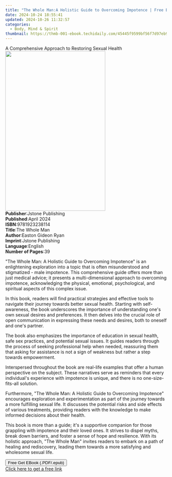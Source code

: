 ```yaml
---
title: "The Whole Man:A Holistic Guide to Overcoming Impotence | Free Book"
date: 2024-10-24 18:55:41
updated: 2024-10-26 11:32:57
categories:
  - Body, Mind & Spirit
thumbnail: https://thmb-001-ebook.techidaily.com/45445f9599bf56f7d97eb9f77765f9bdd53cff8c96becde453ae178ec95c8e1e.jpg
---
```

<main id="book-container">
  <div class="flex flex-col">
    <div class="book-brief flex-1 py-6 px-4 sm:p-6 md:py-10 md:px-8">
      <!-- brief-->
      <div class="book-brief-main">
        A Comprehensive Approach to Restoring Sexual Health
      </div>
    </div>
    <div
      class="book-meta-info flex-1 grid gap-4 col-start-1 col-end-3 row-start-1 sm:mb-6 sm:grid-cols-4 lg:gap-6 lg:col-start-2 lg:row-end-6 lg:row-span-6 lg:mb-0"
    >
      <div
        class="book-meta-info-left place-content-center mt-4 p-4 text-sm leading-6 col-start-2 col-span-2 dark:text-slate-400"
      >
        <img
          class="w-full h-500 object-cover rounded-lg sm:h-255 sm:col-span-2 lg:col-span-full"
          src="https://img-001-ebook.techidaily.com/93614630a544845108dbc45f7a038bcd43c7b3adfe69b562c98f25e70112c624.jpg"
          alt=""
          width="312"
          height="500"
        />
      </div>
      <div
        class="book-meta-info-right mt-2 col-start-1 row-start-2 col-span-3 self-center"
      >
        <!-- meta data  -->
        <div class="flex flex-col px-4 md:px-8">
          <div class="flex-1">
            <strong>Publisher</strong>:<span class="px-2"
              >Jstone Publishing</span
            >
          </div>
          <div class="flex-1">
            <strong>Published</strong>:<span class="px-2">April 2024</span>
          </div>
          <div class="flex-1">
            <strong>ISBN</strong>:<span class="px-2">9781923238114</span>
          </div>
          <div class="flex-1">
            <strong>Title</strong>:<span class="px-2">The Whole Man</span>
          </div>
          <div class="flex-1">
            <strong>Author</strong>:<span class="px-2">Easton Gideon Ryan</span>
          </div>
          <div class="flex-1">
            <strong>Imprint</strong>:<span class="px-2">Jstone Publishing</span>
          </div>
          <div class="flex-1">
            <strong>Language</strong>:<span class="px-2">English</span>
          </div>
          <div class="flex-1">
            <strong>Number of Pages</strong>:<span class="px-2">39</span>
          </div>
        </div>
      </div>
    </div>
    <div class="book-description flex-1 py-6 px-4 sm:p-6 md:py-10 md:px-8">
      <div class="book-description-main">
        <div accordion-content="" id="description">
          <p>
            "The Whole Man: A Holistic Guide to Overcoming Impotence" is an
            enlightening exploration into a topic that is often misunderstood
            and stigmatized - male impotence. This comprehensive guide offers
            more than just medical advice; it presents a multi-dimensional
            approach to overcoming impotence, acknowledging the physical,
            emotional, psychological, and spiritual aspects of this complex
            issue.
          </p>
          <p>
            In this book, readers will find practical strategies and effective
            tools to navigate their journey towards better sexual health.
            Starting with self-awareness, the book underscores the importance of
            understanding one's own sexual desires and preferences. It then
            delves into the crucial role of open communication in expressing
            these needs and desires, both to oneself and one's partner.
          </p>
          <p>
            The book also emphasizes the importance of education in sexual
            health, safe sex practices, and potential sexual issues. It guides
            readers through the process of seeking professional help when
            needed, reassuring them that asking for assistance is not a sign of
            weakness but rather a step towards empowerment.
          </p>
          <p>
            Interspersed throughout the book are real-life examples that offer a
            human perspective on the subject. These narratives serve as
            reminders that every individual's experience with impotence is
            unique, and there is no one-size-fits-all solution.
          </p>
          <p>
            Furthermore, "The Whole Man: A Holistic Guide to Overcoming
            Impotence" encourages exploration and experimentation as part of the
            journey towards a more fulfilling sexual life. It discusses the
            potential risks and side effects of various treatments, providing
            readers with the knowledge to make informed decisions about their
            health.
          </p>
          <p>
            This book is more than a guide; it's a supportive companion for
            those grappling with impotence and their loved ones. It strives to
            dispel myths, break down barriers, and foster a sense of hope and
            resilience. With its holistic approach, "The Whole Man" invites
            readers to embark on a path of healing and rediscovery, leading them
            towards a more satisfying and wholesome sexual life.
          </p>
        </div>
        <div class="accordion-fader"></div>
      </div>
    </div>
    <div class="book-excerpts flex-1 py-6 px-4 sm:p-6 md:py-10 md:px-8"></div>
    <div
      class="book-about-author flex-1 py-6 px-4 sm:p-6 md:py-10 md:px-8"
    ></div>
    <div class="book-free-get flex-1 py-6 px-4 sm:p-6 md:py-10 md:px-8">
      <button
        id="btn-free-get"
        class="bg-blue-500 hover:bg-blue-700 text-white font-bold py-2 px-4 rounded"
      >
        Free Get EBook (.PDF/.epub)
      </button>
      <div id="countdown-display" class="px-2 text-lg mt-2"></div>
      <a
        id="free-link"
        class="hidden bg-blue-500 hover:bg-blue-700 text-white font-bold py-2 px-4 rounded"
        href="https://www.ebooks.com/en-us/book/211309985/the-whole-man-a-holistic-guide-to-overcoming-impotence/easton-gideon-ryan/"
        target="_blank"
        >Click here to get a free link</a
      >
    </div>
    <script>
      let countdownTime = 0;
      let countdownInterval = null;
      document
        .getElementById('btn-free-get')
        .addEventListener('click', startCountdown);
      function startCountdown() {
        countdownTime = new Date().getTime() + 60000 * 3;
        countdownInterval = setInterval(updateCountdown, 1000);
        document.getElementById('btn-free-get').disabled = true;
        document
          .getElementById('btn-free-get')
          .classList.add('bg-gray-500', 'cursor-not-allowed');
      }
      function updateCountdown() {
        let currentTime = new Date().getTime();
        let timeLeft = countdownTime - currentTime;
        let secondsLeft = Math.floor(timeLeft / 1000);
        document.getElementById('countdown-display').innerHTML =
          `Remaining time: ${secondsLeft} seconds.`;
        if (secondsLeft <= 0) {
          clearInterval(countdownInterval);
          document.getElementById('btn-free-get').classList.add('hidden');
          document.getElementById('free-link').classList.remove('hidden');
          document.getElementById('countdown-display').innerHTML = '';
        }
      }
    </script>
  </div>
</main>
